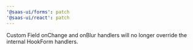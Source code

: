 ```yaml
---
'@saas-ui/forms': patch
'@saas-ui/react': patch
---
```


Custom Field onChange and onBlur handlers will no longer override the internal HookForm handlers.
